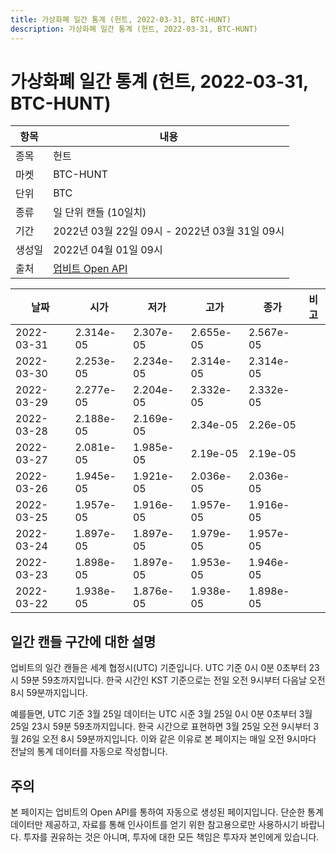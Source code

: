 ```yaml
---
title: 가상화폐 일간 통계 (헌트, 2022-03-31, BTC-HUNT)
description: 가상화폐 일간 통계 (헌트, 2022-03-31, BTC-HUNT)
---
```



가상화폐 일간 통계 (헌트, 2022-03-31, BTC-HUNT)
===

|항목|내용|
|--|--|
|종목|헌트|
|마켓|BTC-HUNT|
|단위|BTC|
|종류|일 단위 캔들 (10일치)|
|기간|2022년 03월 22일 09시 - 2022년 03월 31일 09시|
|생성일|2022년 04월 01일 09시|
|출처|[업비트 Open API](https://docs.upbit.com)|


|날짜|시가|저가|고가|종가|비고|
|--|--|--|--|--|--|
|2022-03-31|2.314e-05|2.307e-05|2.655e-05|2.567e-05|    |
|2022-03-30|2.253e-05|2.234e-05|2.314e-05|2.314e-05|    |
|2022-03-29|2.277e-05|2.204e-05|2.332e-05|2.332e-05|    |
|2022-03-28|2.188e-05|2.169e-05|2.34e-05|2.26e-05|    |
|2022-03-27|2.081e-05|1.985e-05|2.19e-05|2.19e-05|    |
|2022-03-26|1.945e-05|1.921e-05|2.036e-05|2.036e-05|    |
|2022-03-25|1.957e-05|1.916e-05|1.957e-05|1.916e-05|    |
|2022-03-24|1.897e-05|1.897e-05|1.979e-05|1.957e-05|    |
|2022-03-23|1.898e-05|1.897e-05|1.953e-05|1.946e-05|    |
|2022-03-22|1.938e-05|1.876e-05|1.938e-05|1.898e-05|    |


일간 캔들 구간에 대한 설명
---


업비트의 일간 캔들은 세계 협정시(UTC) 기준입니다. 
UTC 기준 0시 0분 0초부터 23시 59분 59초까지입니다. 
한국 시간인 KST 기준으로는 전일 오전 9시부터 다음날 오전 8시 59분까지입니다. 


예를들면, UTC 기준 3월 25일 데이터는 UTC 시준 3월 25일 0시 0분 0초부터 3월 25일 23시 59분 59초까지입니다. 
한국 시간으로 표현하면 3월 25일 오전 9시부터 3월 26일 오전 8시 59분까지입니다. 
이와 같은 이유로 본 페이지는 매일 오전 9시마다 전날의 통계 데이터를 자동으로 작성합니다. 


주의
---


본 페이지는 업비트의 Open API를 통하여 자동으로 생성된 페이지입니다. 
단순한 통계 데이터만 제공하고, 자료를 통해 인사이트를 얻기 위한 참고용으로만 사용하시기 바랍니다. 
투자를 권유하는 것은 아니며, 투자에 대한 모든 책임은 투자자 본인에게 있습니다. 
